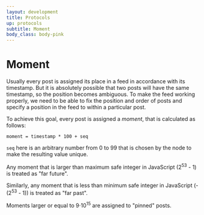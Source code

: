 ```yaml
---
layout: development
title: Protocols
up: protocols
subtitle: Moment
body_class: body-pink
---
```


# Moment

Usually every post is assigned its place in a feed in accordance with
its timestamp. But it is absolutely possible that two posts will have
the same timestamp, so the position becomes ambiguous. To make the feed
working properly, we need to be able to fix the position and order of
posts and specify a position in the feed to within a particular post.

To achieve this goal, every post is assigned a *moment*, that is
calculated as follows:

```
moment = timestamp * 100 + seq
```

`seq` here is an arbitrary number from 0 to 99 that is chosen by the
node to make the resulting value unique.

Any moment that is larger than maximum safe integer in JavaScript
(2<sup>53</sup> - 1) is treated as "far future".

Similarly, any moment that is less than minimum safe integer in
JavaScript (- (2<sup>53</sup> - 1)) is treated as "far past".

Moments larger or equal to 9⋅10<sup>15</sup> are assigned to "pinned"
posts.
